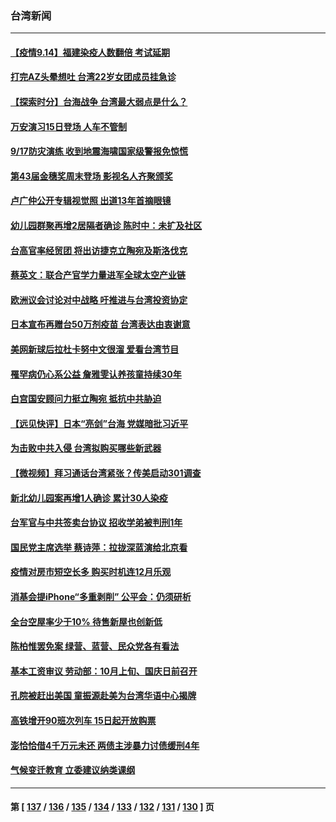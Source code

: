 ### 台湾新闻
---
#### [【疫情9.14】福建染疫人数翻倍 考试延期](../../pages/ncid1349361/n13232904.md) 
#### [打完AZ头晕想吐 台湾22岁女团成员挂急诊](../../pages/ncid1349361/n13233216.md) 
#### [【探索时分】台海战争 台湾最大弱点是什么？](../../pages/ncid1349361/n13231501.md) 
#### [万安演习15日登场 人车不管制](../../pages/ncid1349361/n13233119.md) 
#### [9/17防灾演练 收到地震海啸国家级警报免惊慌](../../pages/ncid1349361/n13233031.md) 
#### [第43届金穗奖周末登场 影视名人齐聚颁奖](../../pages/ncid1349361/n13232758.md) 
#### [卢广仲公开专辑视觉照 出道13年首摘眼镜](../../pages/ncid1349361/n13232338.md) 
#### [幼儿园群聚再增2居隔者确诊 陈时中：未扩及社区](../../pages/ncid1349361/n13232412.md) 
#### [台高官率经贸团 将出访捷克立陶宛及斯洛伐克](../../pages/ncid1349361/n13232188.md) 
#### [蔡英文：联合产官学力量进军全球太空产业链](../../pages/ncid1349361/n13232278.md) 
#### [欧洲议会讨论对中战略 吁推进与台湾投资协定](../../pages/ncid1349361/n13232130.md) 
#### [日本宣布再赠台50万剂疫苗 台湾表达由衷谢意](../../pages/ncid1349361/n13229907.md) 
#### [美网新球后拉杜卡努中文很溜 爱看台湾节目](../../pages/ncid1349361/n13232116.md) 
#### [罹罕病仍心系公益 詹雅雯认养孩童持续30年](../../pages/ncid1349361/n13232035.md) 
#### [白宫国安顾问力挺立陶宛 抵抗中共胁迫](../../pages/ncid1349361/n13231756.md) 
#### [【远见快评】日本“亮剑”台海 党媒暗批习近平](../../pages/ncid1349361/n13231409.md) 
#### [为击败中共入侵 台湾拟购买哪些新武器](../../pages/ncid1349361/n13231247.md) 
#### [【微视频】拜习通话台湾紧张？传美启动301调查](../../pages/ncid1349361/n13230604.md) 
#### [新北幼儿园案再增1人确诊 累计30人染疫](../../pages/ncid1349361/n13230520.md) 
#### [台军官与中共签卖台协议 招收学弟被判刑1年](../../pages/ncid1349361/n13230232.md) 
#### [国民党主席选举 蔡诗萍：拉拢深蓝演给北京看](../../pages/ncid1349361/n13230373.md) 
#### [疫情对房市短空长多 购买时机连12月乐观](../../pages/ncid1349361/n13230387.md) 
#### [消基会提iPhone“多重剥削” 公平会：仍须研析](../../pages/ncid1349361/n13230153.md) 
#### [全台空屋率少于10% 待售新屋也创新低](../../pages/ncid1349361/n13230390.md) 
#### [陈柏惟罢免案 绿营、蓝营、民众党各有看法](../../pages/ncid1349361/n13230392.md) 
#### [基本工资审议 劳动部：10月上旬、国庆日前召开](../../pages/ncid1349361/n13230518.md) 
#### [孔院被赶出美国 童振源赴美为台湾华语中心揭牌](../../pages/ncid1349361/n13230375.md) 
#### [高铁增开90班次列车 15日起开放购票](../../pages/ncid1349361/n13230394.md) 
#### [澎恰恰借4千万元未还 两债主涉暴力讨债缓刑4年](../../pages/ncid1349361/n13230403.md) 
#### [气候变迁教育 立委建议纳类课纲](../../pages/ncid1349361/n13230382.md) 

---
#### 第 [ [137](./137.md) / [136](./136.md) / [135](./135.md) / [134](./134.md) / [133](./133.md) / [132](./132.md) / [131](./131.md) / [130](./130.md) ] 页
